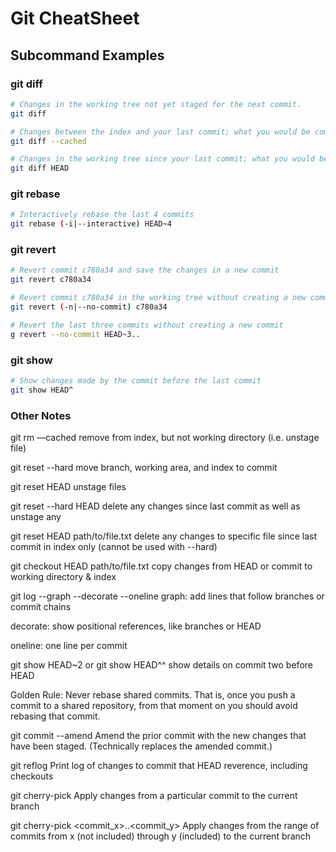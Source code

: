 # Git CheatSheet

## Subcommand Examples

### git diff
```bash
# Changes in the working tree not yet staged for the next commit.
git diff

# Changes between the index and your last commit; what you would be committing if you run "git commit" without "-a" option.
git diff --cached

# Changes in the working tree since your last commit; what you would be committing if you run "git commit -a"
git diff HEAD
```

### git rebase
```bash
# Interactively rebase the last 4 commits
git rebase (-i|--interactive) HEAD~4
```

### git revert
```bash
# Revert commit c780a34 and save the changes in a new commit
git revert c780a34

# Revert commit c780a34 in the working tree without creating a new commit
git revert (-n|--no-commit) c780a34

# Revert the last three commits without creating a new commit
g revert --no-commit HEAD~3..
```

### git show
```bash
# Show changes made by the commit before the last commit
git show HEAD^
```

### Other Notes
git rm —cached
  remove from index, but not working directory (i.e. unstage file)

git reset --hard <commit>
  move branch, working area, and index to commit

git reset HEAD
  unstage files

git reset --hard HEAD
  delete any changes since last commit as well as unstage any

git reset HEAD path/to/file.txt
  delete any changes to specific file since last commit in index only (cannot be used with --hard)

git checkout HEAD path/to/file.txt
  copy changes from HEAD or commit to working directory & index

git log --graph --decorate --oneline
  graph: add lines that follow branches or commit chains

  decorate: show positional references, like branches or HEAD

  oneline: one line per commit

git show HEAD~2 or git show HEAD^^
  show details on commit two before HEAD

Golden Rule:
  Never rebase shared commits. That is, once you push a commit to a shared repository, from that moment on you should avoid rebasing that commit.

git commit --amend
  Amend the prior commit with the new changes that have been staged. (Technically replaces the amended commit.)

git reflog
  Print log of changes to commit that HEAD reverence, including checkouts

git cherry-pick <commit>
  Apply changes from a particular commit to the current branch

git cherry-pick <commit_x>..<commit_y>
  Apply changes from the range of commits from x (not included) through y (included) to the current branch
